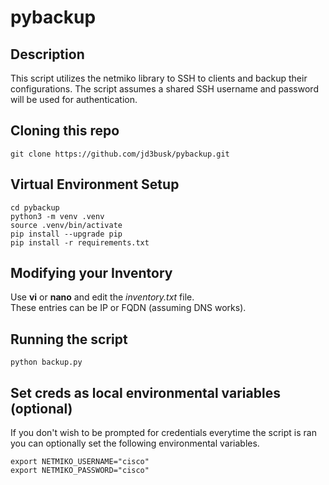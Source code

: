 # pybackup
## Description
This script utilizes the netmiko library to SSH to clients and backup their configurations. The script assumes a shared SSH username and password will be used for authentication.

## Cloning this repo
```
git clone https://github.com/jd3busk/pybackup.git
```

## Virtual Environment Setup
```
cd pybackup
python3 -m venv .venv
source .venv/bin/activate
pip install --upgrade pip
pip install -r requirements.txt
```

## Modifying your Inventory
Use **vi** or **nano** and edit the _inventory.txt_ file.\
These entries can be IP or FQDN (assuming DNS works).

## Running the script
```
python backup.py
```

## Set creds as local environmental variables (optional)
If you don't wish to be prompted for credentials everytime the script is ran you can optionally set the following environmental variables.
```
export NETMIKO_USERNAME="cisco"
export NETMIKO_PASSWORD="cisco"
```
